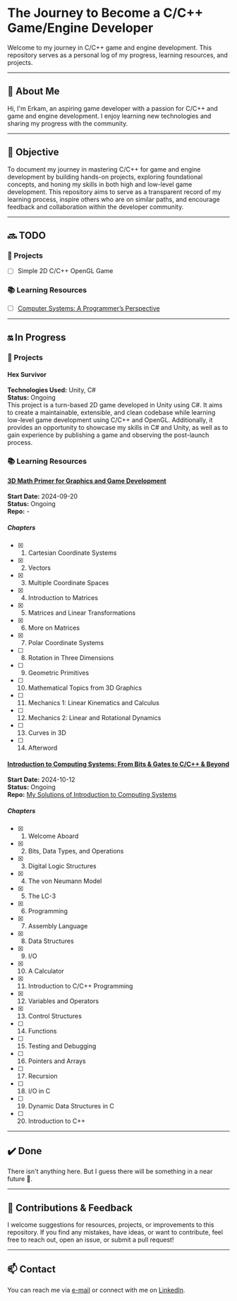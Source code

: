 # The Journey to Become a C/C++ Game/Engine Developer

Welcome to my journey in C/C++ game and engine development. This repository serves as a personal log of my progress, learning resources, and projects.

---

## 👤 About Me

Hi, I'm Erkam, an aspiring game developer with a passion for C/C++ and game and engine development. I enjoy learning new technologies and sharing my progress with the community.

---

## 🎯 Objective

To document my journey in mastering C/C++ for game and engine development by building hands-on projects, exploring foundational concepts, and honing my skills in both high and low-level game development. This repository aims to serve as a transparent record of my learning process, inspire others who are on similar paths, and encourage feedback and collaboration within the developer community.

---

## 🔜 TODO

### 📝 Projects

- [ ] Simple 2D C/C++ OpenGL Game

### 📚 Learning Resources

- [ ] [Computer Systems: A Programmer’s Perspective](https://www.goodreads.com/book/show/25403633-computer-systems)

---

## 🔛 In Progress

### 📝 Projects

#### Hex Survivor</br>

**Technologies Used:** Unity, C#</br>
**Status:** Ongoing</br>
This project is a turn-based 2D game developed in Unity using C#. It aims to create a maintainable, extensible, and clean codebase while learning low-level game development using C/C++ and OpenGL. Additionally, it provides an opportunity to showcase my skills in C# and Unity, as well as to gain experience by publishing a game and observing the post-launch process.

### 📚 Learning Resources

#### [3D Math Primer for Graphics and Game Development](https://gamemath.com)

**Start Date:** 2024-09-20</br>
**Status:** Ongoing</br>
**Repo:** -

##### Chapters

- [x] 1. Cartesian Coordinate Systems
- [x] 2. Vectors
- [x] 3. Multiple Coordinate Spaces
- [x] 4. Introduction to Matrices
- [x] 5. Matrices and Linear Transformations
- [x] 6. More on Matrices
- [x] 7. Polar Coordinate Systems
- [ ] 8. Rotation in Three Dimensions
- [ ] 9. Geometric Primitives
- [ ] 10. Mathematical Topics from 3D Graphics
- [ ] 11. Mechanics 1: Linear Kinematics and Calculus
- [ ] 12. Mechanics 2: Linear and Rotational Dynamics
- [ ] 13. Curves in 3D
- [ ] 14. Afterword

#### [Introduction to Computing Systems: From Bits & Gates to C/C++ & Beyond](https://www.mheducation.com/highered/product/introduction-computing-systems-bits-gates-c-c-beyond-patt-patel/M9781260150537.html)

**Start Date:** 2024-10-12</br>
**Status:** Ongoing</br>
**Repo:** [My Solutions of Introduction to Computing Systems](https://github.com/erkamuzuncayir/solutions-of-introduction-to-computing-systems)

##### Chapters

- [x] 1. Welcome Aboard
- [x] 2. Bits, Data Types, and Operations
- [x] 3. Digital Logic Structures
- [x] 4. The von Neumann Model
- [x] 5. The LC-3
- [x] 6. Programming
- [x] 7. Assembly Language
- [x] 8. Data Structures
- [x] 9. I/O
- [x] 10. A Calculator
- [x] 11. Introduction to C/C++ Programming
- [x] 12. Variables and Operators
- [x] 13. Control Structures
- [ ] 14. Functions
- [ ] 15. Testing and Debugging
- [ ] 16. Pointers and Arrays
- [ ] 17. Recursion
- [ ] 18. I/O in C
- [ ] 19. Dynamic Data Structures in C
- [ ] 20. Introduction to C++

---

## ✔️ Done

There isn't anything here. But I guess there will be something in a near future 👀.

---

## 🤝 Contributions & Feedback

I welcome suggestions for resources, projects, or improvements to this repository. If you find any mistakes, have ideas, or want to contribute, feel free to reach out, open an issue, or submit a pull request!

---

## 📫 Contact

You can reach me via [e-mail](mailto:erkamuzuncayir@gmail.com) or connect with me on [LinkedIn](https://www.linkedin.com/in/erkamuzuncayir/).
